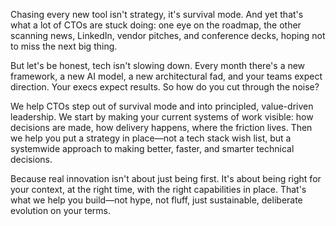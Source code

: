 Chasing every new tool isn't strategy, it's survival mode. And yet that's what a lot of CTOs are stuck doing: one eye on the roadmap, the other scanning news, LinkedIn, vendor pitches, and conference decks, hoping not to miss the next big thing.

But let's be honest, tech isn't slowing down. Every month there's a new framework, a new AI model, a new architectural fad, and your teams expect direction. Your execs expect results. So how do you cut through the noise?

We help CTOs step out of survival mode and into principled, value-driven leadership. We start by making your current systems of work visible: how decisions are made, how delivery happens, where the friction lives. Then we help you put a strategy in place—not a tech stack wish list, but a systemwide approach to making better, faster, and smarter technical decisions.

Because real innovation isn't about just being first. It's about being right for your context, at the right time, with the right capabilities in place. That's what we help you build—not hype, not fluff, just sustainable, deliberate evolution on your terms.